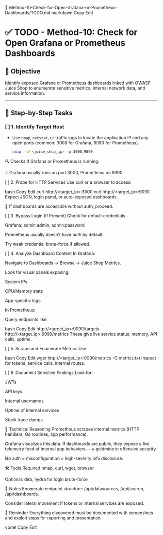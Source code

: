 📁 Method-10-Check-for-Open-Grafana-or-Prometheus-Dashboards/TODO.md
markdown
Copy
Edit
# ✅ TODO - Method-10: Check for Open Grafana or Prometheus Dashboards

## 🎯 Objective
Identify exposed Grafana or Prometheus dashboards linked with OWASP Juice Shop to enumerate sensitive metrics, internal network data, and service information.

---

## 🧪 Step-by-Step Tasks

### [ ] 1. Identify Target Host
- Use `nmap`, `netstat`, or traffic logs to locate the application IP and any open ports (common: 3000 for Grafana, 9090 for Prometheus).
  ```bash
  nmap -sV <juice_shop_ip> -p 3000,9090
🔍 Checks if Grafana or Prometheus is running.

💡 Grafana usually runs on port 3000, Prometheus on 9090.

[ ] 2. Probe for HTTP Services
Use curl or a browser to access:

bash
Copy
Edit
curl http://<target_ip>:3000
curl http://<target_ip>:9090
Expect JSON, login panel, or auto-exposed dashboards.

🚨 If dashboards are accessible without auth, proceed.

[ ] 3. Bypass Login (If Present)
Check for default credentials:

Grafana: admin:admin, admin:password

Prometheus usually doesn’t have auth by default.

Try weak credential brute-force if allowed.

[ ] 4. Analyze Dashboard Content
In Grafana:

Navigate to Dashboards → Browse → Juice Shop Metrics.

Look for visual panels exposing:

System IPs

CPU/Memory stats

App-specific logs

In Prometheus:

Query endpoints like:

bash
Copy
Edit
http://<target_ip>:9090/targets
http://<target_ip>:9090/metrics
These give live service status, memory, API calls, uptime.

[ ] 5. Scrape and Enumerate Metrics
Use:

bash
Copy
Edit
wget http://<target_ip>:9090/metrics -O metrics.txt
Inspect for tokens, service calls, internal routes.

[ ] 6. Document Sensitive Findings
Look for:

JWTs

API keys

Internal usernames

Uptime of internal services

Stack trace dumps

🧠 Technical Reasoning
Prometheus scrapes internal metrics (HTTP handlers, Go routines, app performance).

Grafana visualizes this data. If dashboards are public, they expose a live telemetry feed of internal app behaviors — a goldmine in offensive security.

No auth = misconfiguration = high-severity info disclosure.

🛠 Tools Required
nmap, curl, wget, browser

Optional: dirb, hydra for login brute-force

🧩 Notes
Enumerate endpoint structure: /api/datasources, /api/search, /api/dashboards.

Consider lateral movement if tokens or internal services are exposed.

📌 Reminder
Everything discovered must be documented with screenshots and exploit steps for reporting and presentation.

vbnet
Copy
Edit
